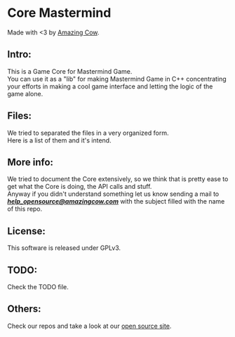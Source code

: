 Core Mastermind 
====
Made with <3 by [Amazing Cow](http://www.amazingcow.com).

## Intro:
This is a Game Core for Mastermind Game.   
You can use it as a "lib" for making Mastermind Game in C++ concentrating 
your efforts in making a cool game interface and letting the logic of the 
game alone.

## Files:
We tried to separated the files in a very organized form.   
Here is a list of them and it's intend.

## More info:
We tried to document the Core extensively, so we think that is pretty ease to 
get what the Core is doing, the API calls and stuff.   
Anyway if you didn't understand something let us know sending a mail to 
***help_opensource@amazingcow.com***  with the subject filled with the
name of this repo.

## License:
This software is released under GPLv3.

## TODO:
Check the TODO file.

## Others:
Check our repos and take a look at our [open source site](http://opensource.amazingcow.com).
